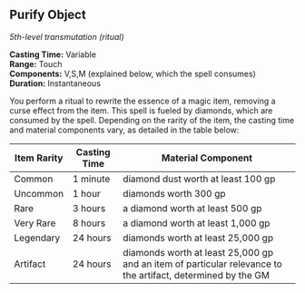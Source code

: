 ## Purify Object
_5th-level transmutation (ritual)_

**Casting Time:** Variable  
**Range:** Touch  
**Components:** V,S,M (explained below, which the spell consumes)  
**Duration:** Instantaneous

You perform a ritual to rewrite the essence of a magic item, removing a curse effect from the item. This spell is fueled by diamonds, which are consumed by the spell. Depending on the rarity of the item, the casting time and material components vary, as detailed in the table below:

| Item Rarity | Casting Time | Material Component                                                                          |
|-------------|--------------|---------------------------------------------------------------------------------------------|
| Common      | 1 minute     | diamond dust worth at least 100 gp                                                          |
| Uncommon    | 1 hour       | diamonds worth 300 gp                                                                       |
| Rare        | 3 hours      | a diamond worth at least 500 gp                                                             |
| Very Rare   | 8 hours      | a diamond worth at least 1,000 gp                                                           |
| Legendary   | 24 hours     | diamonds worth at least 25,000 gp                                                           |
| Artifact    | 24 hours     | diamonds worth at least 25,000 gp and an item of particular relevance to the artifact, determined by the GM |
